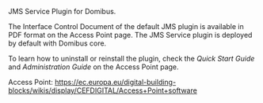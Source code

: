 
JMS Service Plugin for Domibus.

The Interface Control Document of the default JMS plugin is available in PDF format on the Access Point page.
The JMS Service plugin is deployed by default with Domibus core. 

To learn how to uninstall or reinstall the plugin, check the _Quick Start Guide_ and _Administration Guide_ on the Access Point page.

Access Point: https://ec.europa.eu/digital-building-blocks/wikis/display/CEFDIGITAL/Access+Point+software